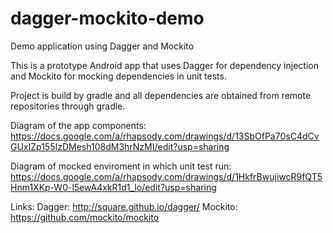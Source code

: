 dagger-mockito-demo
===================

Demo application using Dagger and Mockito 

This is a prototype Android app that uses Dagger for dependency injection and Mockito for mocking dependencies in unit tests.

Project is build by gradle and all dependencies are obtained from remote repositories through gradle.


Diagram of the app components: 
https://docs.google.com/a/rhapsody.com/drawings/d/13SbOfPa70sC4dCvGUxIZp155IzDMesh108dM3hrNzMI/edit?usp=sharing

Diagram of mocked enviroment in which unit test run: 
https://docs.google.com/a/rhapsody.com/drawings/d/1HkfrBwujiwcR9fQT5Hnm1XKp-W0-l5ewA4xkR1d1_lo/edit?usp=sharing

Links:
Dagger: http://square.github.io/dagger/ 
Mockito: https://github.com/mockito/mockito 

